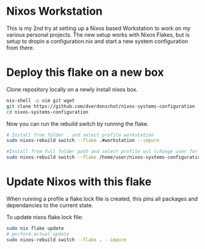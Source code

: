 # Nixos Workstation

This is my 2nd try at setting up a Nixos based Workstation to work on my various personal projects.
The new setup works with Nixos Flakes, but is setup to dropin a configuration.nix and start a new system configuration from there.

# Deploy this flake on a new box

Clone repository locally on a newly install nixos box.

```bash
nix-shell -p vim git wget
git clone https://github.com/dverdonschot/nixos-systems-configuration
cd nixos-systems-configuration
```

Now you can run the rebuild switch by running the flake.

```bash
# Install from folder . and select profile workstation
sudo nixos-rebuild switch --flake .#workstation --impure

#Install from full folder path and select profile wsl (change user for your username) (can be used anywhere)
sudo nixos-rebuild switch --flake /home/user/nixos-systems-configuration#wsl --impure
```

# Update Nixos with this flake

When running a profile a flake.lock file is created, this pins all packages and dependancies to the current state.

To update nixos flake.lock file:

```bash
sudo nix flake update
# perform actual update
sudo nixos-rebuild switch --flake . --impure
```

